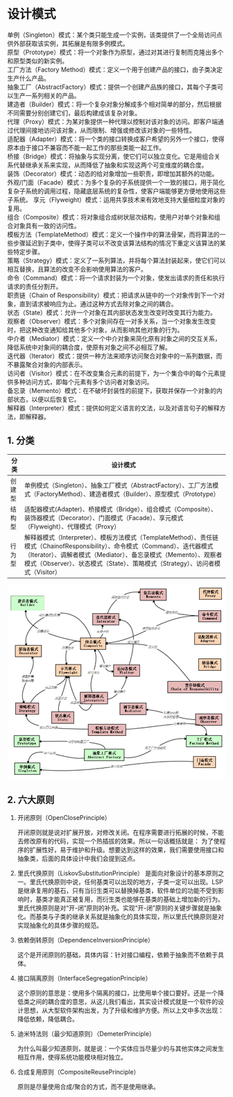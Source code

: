 # 设计模式

单例（Singleton）模式：某个类只能生成一个实例，该类提供了一个全局访问点供外部获取该实例，其拓展是有限多例模式。  
原型（Prototype）模式：将一个对象作为原型，通过对其进行复制而克隆出多个和原型类似的新实例。  
工厂方法（Factory Method）模式：定义一个用于创建产品的接口，由子类决定生产什么产品。  
抽象工厂（AbstractFactory）模式：提供一个创建产品族的接口，其每个子类可以生产一系列相关的产品。  
建造者（Builder）模式：将一个复杂对象分解成多个相对简单的部分，然后根据不同需要分别创建它们，最后构建成该复杂对象。  
代理（Proxy）模式：为某对象提供一种代理以控制对该对象的访问。即客户端通过代理间接地访问该对象，从而限制、增强或修改该对象的一些特性。  
适配器（Adapter）模式：将一个类的接口转换成客户希望的另外一个接口，使得原本由于接口不兼容而不能一起工作的那些类能一起工作。  
桥接（Bridge）模式：将抽象与实现分离，使它们可以独立变化。它是用组合关系代替继承关系来实现，从而降低了抽象和实现这两个可变维度的耦合度。  
装饰（Decorator）模式：动态的给对象增加一些职责，即增加其额外的功能。  
外观/门面（Facade）模式：为多个复杂的子系统提供一个一致的接口，用于简化复杂子系统的调用过程，隐藏底层系统的复杂性，使客户端能够更方便地使用这些子系统。
享元（Flyweight）模式：运用共享技术来有效地支持大量细粒度对象的复用。  
组合（Composite）模式：将对象组合成树状层次结构，使用户对单个对象和组合对象具有一致的访问性。  
模板方法（TemplateMethod）模式：定义一个操作中的算法骨架，而将算法的一些步骤延迟到子类中，使得子类可以不改变该算法结构的情况下重定义该算法的某些特定步骤。  
策略（Strategy）模式：定义了一系列算法，并将每个算法封装起来，使它们可以相互替换，且算法的改变不会影响使用算法的客户。  
命令（Command）模式：将一个请求封装为一个对象，使发出请求的责任和执行请求的责任分割开。  
职责链（Chain of Responsibility）模式：把请求从链中的一个对象传到下一个对象，直到请求被响应为止。通过这种方式去除对象之间的耦合。  
状态（State）模式：允许一个对象在其内部状态发生改变时改变其行为能力。  
观察者（Observer）模式：多个对象间存在一对多关系，当一个对象发生改变时，把这种改变通知给其他多个对象，从而影响其他对象的行为。  
中介者（Mediator）模式：定义一个中介对象来简化原有对象之间的交互关系，降低系统中对象间的耦合度，使原有对象之间不必相互了解。  
迭代器（Iterator）模式：提供一种方法来顺序访问聚合对象中的一系列数据，而不暴露聚合对象的内部表示。  
访问者（Visitor）模式：在不改变集合元素的前提下，为一个集合中的每个元素提供多种访问方式，即每个元素有多个访问者对象访问。  
备忘录（Memento）模式：在不破坏封装性的前提下，获取并保存一个对象的内部状态，以便以后恢复它。  
解释器（Interpreter）模式：提供如何定义语言的文法，以及对语言句子的解释方法，即解释器。

## 1. 分类

| 分类   | 设计模式                                                                                                                                                                                                                                                                           |
| ------ | ---------------------------------------------------------------------------------------------------------------------------------------------------------------------------------------------------------------------------------------------------------------------------------- |
| 创建型 | 单例模式（Singleton）、抽象工厂模式（AbstractFactory）、工厂方法模式（FactoryMethod）、建造者模式（Builder）、原型模式（Prototype）                                                                                                                                                |
| 结构型 | 适配器模式(Adapter)、桥接模式（Bridge）、组合模式（Composite）、装饰器模式（Decorator）、门面模式（Facade）、享元模式（Flyweight）、代理模式（Proxy）                                                                                                                              |
| 行为型 | 解释器模式（Interpreter）、模板方法模式（TemplateMethod）、责任链模式（ChainofResponsibility）、命令模式（Command）、迭代器模式（Iterator）、调解者模式（Mediator）、备忘录模式（Memento）、观察者模式（Observer）、状态模式（State）、策略模式（Strategy）、访问者模式（Visitor） |

![设计模式之间的关系图](../public/images/designMode.png)

## 2. 六大原则

1. 开闭原则（OpenClosePrinciple）

   开闭原则就是说对扩展开放，对修改关闭。在程序需要进行拓展的时候，不能去修改原有的代码，实现一个热插拔的效果。所以一句话概括就是：
   为了使程序的扩展性好，易于维护和升级。想要达到这样的效果，我们需要使用接口和抽象类，后面的具体设计中我们会提到这点。

2. 里氏代换原则（LiskovSubstitutionPrinciple）
   是面向对象设计的基本原则之一。里氏代换原则中说，任何基类可以出现的地方，子类一定可以出现。LSP 是继承复用的基石，只有当衍生类可以替换掉基类，软件单位的功能不受到影响时，基类才能真正被复用，而衍生类也能够在基类的基础上增加新的行为。里氏代换原则是对“开-闭”原则的补充。实现“开-闭”原则的关键步骤就是抽象化。而基类与子类的继承关系就是抽象化的具体实现，所以里氏代换原则是对实现抽象化的具体步骤的规范。

3. 依赖倒转原则（DependenceInversionPrinciple）

   这个是开闭原则的基础，具体内容：针对接口编程，依赖于抽象而不依赖于具体。

4. 接口隔离原则（InterfaceSegregationPrinciple）

   这个原则的意思是：使用多个隔离的接口，比使用单个接口要好。还是一个降低类之间的耦合度的意思，从这儿我们看出，其实设计模式就是一个软件的设计思想，从大型软件架构出发，为了升级和维护方便。所以上文中多次出现：降低依赖，降低耦合。

5. 迪米特法则（最少知道原则）（DemeterPrinciple）

   为什么叫最少知道原则，就是说：一个实体应当尽量少的与其他实体之间发生相互作用，使得系统功能模块相对独立。

6. 合成复用原则（CompositeReusePrinciple）

   原则是尽量使用合成/聚合的方式，而不是使用继承。
